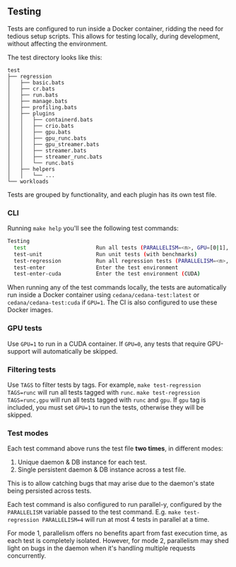 ## Testing

Tests are configured to run inside a Docker container, ridding the need for tedious setup scripts. This allows for testing locally, during development, without affecting the environment.

The test directory looks like this:

```
test
├── regression
│   ├── basic.bats
│   ├── cr.bats
│   ├── run.bats
│   ├── manage.bats
│   ├── profiling.bats
│   ├── plugins
│   │   ├── containerd.bats
│   │   ├── crio.bats
│   │   ├── gpu.bats
│   │   ├── gpu_runc.bats
│   │   ├── gpu_streamer.bats
│   │   ├── streamer.bats
│   │   ├── streamer_runc.bats
│   │   └── runc.bats
│   ├── helpers
│   │   └── ...
└── workloads
```

Tests are grouped by functionality, and each plugin has its own test file.

### CLI

Running `make help` you'll see the following test commands:

```sh
Testing
  test                      Run all tests (PARALLELISM=<n>, GPU=[0|1], TAGS=<tags>)
  test-unit                 Run unit tests (with benchmarks)
  test-regression           Run all regression tests (PARALLELISM=<n>, GPU=[0|1], TAGS=<tags>)
  test-enter                Enter the test environment
  test-enter-cuda           Enter the test environment (CUDA)
```

When running any of the test commands locally, the tests are automatically run inside a Docker container using `cedana/cedana-test:latest` or `cedana/cedana-test:cuda` if `GPU=1`. The CI is also configured to use these Docker images.

### GPU tests

Use `GPU=1` to run in a CUDA container. If `GPU=0`, any tests that require GPU-support will automatically be skipped.

### Filtering tests

Use `TAGS` to filter tests by tags. For example, `make test-regression TAGS=runc` will run all tests tagged with `runc`. `make test-regression TAGS=runc,gpu` will run all tests tagged with `runc` and `gpu`. If `gpu` tag is included, you must set `GPU=1` to run the tests, otherwise they will be skipped.

### Test modes

Each test command above runs the test file **two times**, in different modes:

1. Unique daemon & DB instance for each test.
2. Single persistent daemon & DB instance across a test file.

This is to allow catching bugs that may arise due to the daemon's state being persisted across tests.

Each test command is also configured to run parallel-y, configured by the `PARALLELISM` variable passed to the test command. E.g. `make test-regression PARALLELISM=4` will run at most 4 tests in parallel at a time.

For mode 1, parallelism offers no benefits apart from fast execution time, as each test is completely isolated. However, for mode 2, parallelism may shed light on bugs in the daemon when it's handling multiple requests concurrently.
